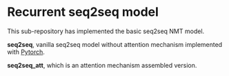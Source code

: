 # Recurrent seq2seq model

This sub-repository has implemented the basic seq2seq NMT model. 

**seq2seq**, vanilla seq2seq model without attention mechanism implemented with [Pytorch](https://pytorch.org/).   


**seq2seq_att**, which is an attention mechanism assembled version.
